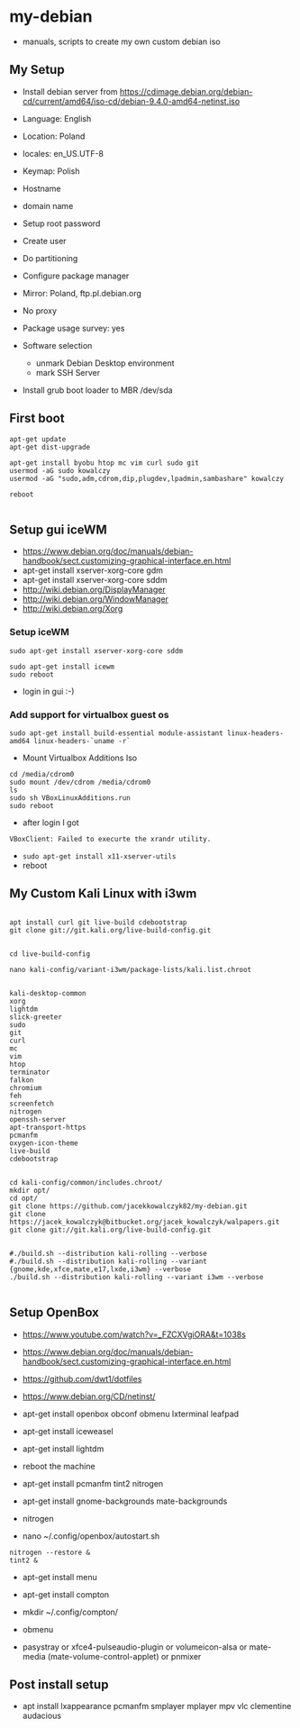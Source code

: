 # my-debian
* manuals, scripts to create my own custom debian iso

## My Setup 

* Install debian server from https://cdimage.debian.org/debian-cd/current/amd64/iso-cd/debian-9.4.0-amd64-netinst.iso 
* Language: English 
* Location: Poland
* locales: en_US.UTF-8
* Keymap: Polish 
* Hostname
* domain name
* Setup root password
* Create user
* Do partitioning 
* Configure package manager
* Mirror: Poland, ftp.pl.debian.org
* No proxy 
* Package usage survey: yes

* Software selection 
  * unmark Debian Desktop environment
  * mark SSH Server
* Install grub boot loader to MBR /dev/sda


## First boot 

```
apt-get update
apt-get dist-upgrade

apt-get install byobu htop mc vim curl sudo git 
usermod -aG sudo kowalczy 
usermod -aG "sudo,adm,cdrom,dip,plugdev,lpadmin,sambashare" kowalczy 

reboot 


```

## Setup gui iceWM

* https://www.debian.org/doc/manuals/debian-handbook/sect.customizing-graphical-interface.en.html
* apt-get install xserver-xorg-core gdm
* apt-get install xserver-xorg-core sddm
* http://wiki.debian.org/DisplayManager
* http://wiki.debian.org/WindowManager
* http://wiki.debian.org/Xorg

### Setup iceWM

```
sudo apt-get install xserver-xorg-core sddm 

sudo apt-get install icewm
sudo reboot 

```

* login in gui  :-) 

### Add support for virtualbox guest os 

```
sudo apt-get install build-essential module-assistant linux-headers-amd64 linux-headers-`uname -r`
```

* Mount Virtualbox Additions Iso 
```
cd /media/cdrom0
sudo mount /dev/cdrom /media/cdrom0
ls
sudo sh VBoxLinuxAdditions.run 
sudo reboot 

```
* after login I got 
```
VBoxClient: Failed to execurte the xrandr utility. 
```
* `sudo apt-get install x11-xserver-utils`
* reboot 



## My Custom Kali Linux with i3wm 

```

apt install curl git live-build cdebootstrap
git clone git://git.kali.org/live-build-config.git


cd live-build-config

nano kali-config/variant-i3wm/package-lists/kali.list.chroot


kali-desktop-common 
xorg
lightdm
slick-greeter
sudo
git 
curl 
mc
vim 
htop
terminator
falkon
chromium
feh
screenfetch
nitrogen 
openssh-server
apt-transport-https
pcmanfm
oxygen-icon-theme
live-build 
cdebootstrap


cd kali-config/common/includes.chroot/
mkdir opt/
cd opt/
git clone https://github.com/jacekkowalczyk82/my-debian.git
git clone https://jacek_kowalczyk@bitbucket.org/jacek_kowalczyk/walpapers.git
git clone git://git.kali.org/live-build-config.git


#./build.sh --distribution kali-rolling --verbose
#./build.sh --distribution kali-rolling --variant {gnome,kde,xfce,mate,e17,lxde,i3wm} --verbose
./build.sh --distribution kali-rolling --variant i3wm --verbose


``` 


## Setup OpenBox

* https://www.youtube.com/watch?v=_FZCXVgiORA&t=1038s
* https://www.debian.org/doc/manuals/debian-handbook/sect.customizing-graphical-interface.en.html
* https://github.com/dwt1/dotfiles
* https://www.debian.org/CD/netinst/

* apt-get install openbox obconf obmenu lxterminal leafpad
* apt-get install iceweasel
* apt-get install lightdm 

* reboot the machine 
* apt-get install pcmanfm tint2 nitrogen  

* apt-get install gnome-backgrounds mate-backgrounds 
* nitrogen
* nano ~/.config/openbox/autostart.sh 

```
nitrogen --restore & 
tint2 & 

```
* apt-get install menu 
* apt-get install compton 
* mkdir ~/.config/compton/

* obmenu

* pasystray or xfce4-pulseaudio-plugin or volumeicon-alsa or mate-media (mate-volume-control-applet) or pnmixer
 

 
## Post install setup

* apt install lxappearance pcmanfm smplayer mplayer mpv vlc clementine audacious 



